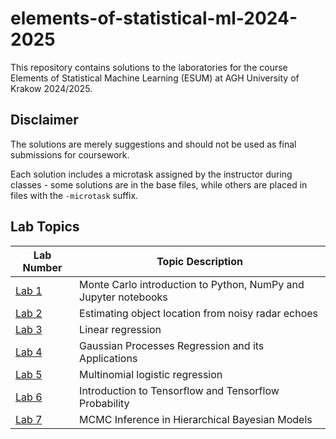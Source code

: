# elements-of-statistical-ml-2024-2025

This repository contains solutions to the laboratories for the course Elements of Statistical Machine Learning (ESUM) at AGH University of Krakow 2024/2025.

## Disclaimer
The solutions are merely suggestions and should not be used as final submissions for coursework.

Each solution includes a microtask assigned by the instructor during classes - some solutions are in the base files, while others are placed in files with the `-microtask` suffix.

## Lab Topics
| Lab Number | Topic Description |
|------------|-------------------|
| [Lab 1](https://github.com/OlaszPL/elements-of-statistical-ml-2024-2025/tree/main/lab1)     | Monte Carlo introduction to Python, NumPy and Jupyter notebooks |
| [Lab 2](https://github.com/OlaszPL/elements-of-statistical-ml-2024-2025/tree/main/lab2)     | Estimating object location from noisy radar echoes |
| [Lab 3](https://github.com/OlaszPL/elements-of-statistical-ml-2024-2025/tree/main/lab3)     | Linear regression |
| [Lab 4](https://github.com/OlaszPL/elements-of-statistical-ml-2024-2025/tree/main/lab4)     | Gaussian Processes Regression and its Applications |
| [Lab 5](https://github.com/OlaszPL/elements-of-statistical-ml-2024-2025/tree/main/lab5)     | Multinomial logistic regression |
| [Lab 6](https://github.com/OlaszPL/elements-of-statistical-ml-2024-2025/tree/main/lab6)     | Introduction to Tensorflow and Tensorflow Probability |
| [Lab 7](https://github.com/OlaszPL/elements-of-statistical-ml-2024-2025/tree/main/lab7)     | MCMC Inference in Hierarchical Bayesian Models |